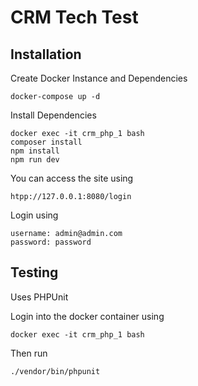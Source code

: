 # CRM Tech Test

## Installation

Create Docker Instance and Dependencies

`docker-compose up -d`

Install Dependencies

```
docker exec -it crm_php_1 bash
composer install
npm install
npm run dev
```


You can access the site using

`htpp://127.0.0.1:8080/login`

Login using

```
username: admin@admin.com
password: password
```

## Testing

Uses PHPUnit

Login into the docker container using

`docker exec -it crm_php_1 bash`

Then run 

`./vendor/bin/phpunit`
